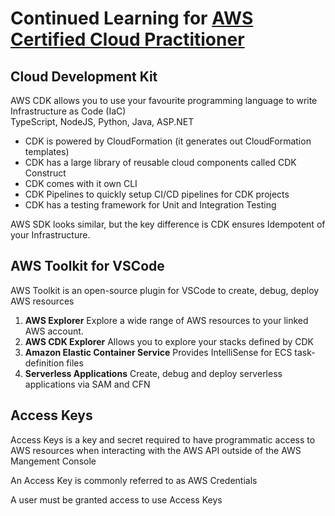 # Continued Learning for [AWS Certified Cloud Practitioner](https://www.youtube.com/watch?v=SOTamWNgDKc)

## Cloud Development Kit
AWS CDK allows you to use your favourite programming language to write Infrastructure as Code (IaC) <br/>
TypeScript, NodeJS, Python, Java, ASP.NET

- CDK is powered by CloudFormation (it generates out CloudFormation templates)
- CDK has a large library of reusable cloud components called CDK Construct
- CDK comes with it own CLI
- CDK Pipelines to quickly setup CI/CD pipelines for CDK projects
- CDK has a testing framework for Unit and Integration Testing

AWS SDK looks similar, but the key difference is CDK ensures Idempotent of your Infrastructure.

## AWS Toolkit for VSCode
AWS Toolkit is an open-source plugin for VSCode to create, debug, deploy AWS resources

1. **AWS Explorer**
  Explore a wide range of AWS resources to your linked AWS account.
2. **AWS CDK Explorer**
  Allows you to explore your stacks defined by CDK
3. **Amazon Elastic Container Service**
  Provides IntelliSense for ECS task-definition files
4. **Serverless Applications**
  Create, debug and deploy serverless applications via SAM and CFN

## Access Keys
Access Keys is a key and secret required to have programmatic access to AWS resources when interacting with the AWS API outside of the AWS Mangement Console

An Access Key is commonly referred to as AWS Credentials

A user must be granted access to use Access Keys
  
